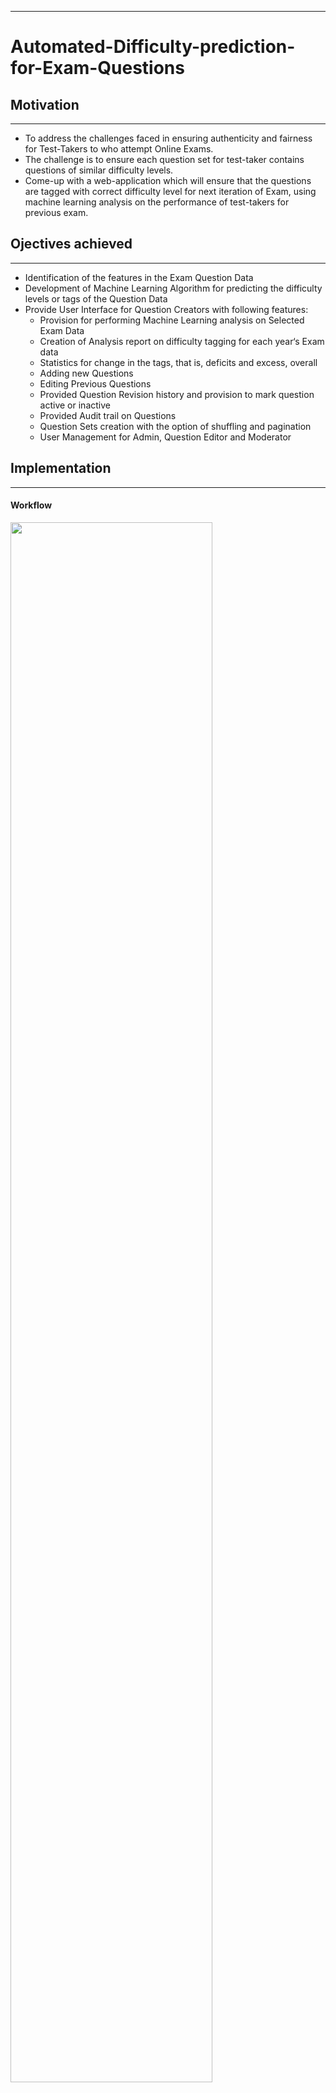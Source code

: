 ***
#  Automated-Difficulty-prediction-for-Exam-Questions

## Motivation
***
* To address the challenges faced in ensuring authenticity and fairness for Test-Takers to who attempt Online Exams.
* The challenge is to ensure each question set for test-taker contains questions of similar difficulty levels.
* Come-up with a web-application which will ensure that the questions are tagged with correct difficulty level for next iteration of Exam, using machine learning analysis on the performance of test-takers for previous exam.

## Ojectives achieved
***
* Identification of the features in the Exam Question Data
* Development of Machine Learning Algorithm for predicting the difficulty levels or tags of the Question Data
* Provide User Interface for Question Creators with following features:
  * Provision for performing Machine Learning analysis on Selected Exam Data
  * Creation of Analysis report on difficulty tagging for each year‘s Exam data
  * Statistics for change in the tags, that is, deficits and excess, overall
  * Adding new Questions
  * Editing Previous Questions
  * Provided Question Revision history and provision to mark question active or inactive
  * Provided Audit trail on Questions
  * Question Sets creation with the option of shuffling and pagination
  * User Management for Admin, Question Editor and Moderator


## Implementation
***
#### Workflow
<img src="https://github.com/jayantsolanki/Automated-Difficulty-prediction-for-Exam-Questions/blob/master/docs/PPT/block.png" width=80% height=80%>

#### Usecase
<img src="https://github.com/jayantsolanki/Automated-Difficulty-prediction-for-Exam-Questions/blob/master/docs/PPT/usecase.png" width=50% height=50%>

## Documentation
***
Report and documentation can be found on this [Documentation](https://github.com/jayantsolanki/Automated-Analysis-of-Selection-Test-Data/tree/master/docs)

## Folder Tree
***
* [**docs**](https://github.com/jayantsolanki/Automated-Difficulty-prediction-for-Exam-Questions/tree/master/docs) contains documentation and paper
* [**release**](https://github.com/jayantsolanki/Automated-Difficulty-prediction-for-Exam-Questions/tree/master/release) contains implmentation codes and libraries
* [**src**](https://github.com/jayantsolanki/Automated-Difficulty-prediction-for-Exam-Questions/tree/master/src) contains image data

 
## Contributors
***
  * [Jayant Solanki](https://github.com/jayantsolanki)
  
## Instructor
***
Prof. Alan Hunt, CSE Dept. University at Buffalo - SUNY

## Tech-stack
* Machine Learning
  * Python 3.6
  * Tornado for Rest APIs
  * SQLAlchemy
  * Matplotlib for plotting the clusters
* Web Development
  * Laravel 5.4 with Symphony and Eloquent ORM
  * PHP 7
  * MySQL
  * Apache Server for deploying the Website
  * Bootstrap 3.6
  * Google Charts
  
## Acknowledgement
***
* e-Yantra, IIT-Bombay
## License
***
This project is open-sourced under [MIT License](http://opensource.org/licenses/MIT)
